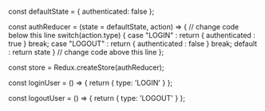 const defaultState = {
  authenticated: false
};

const authReducer = (state = defaultState, action) => {
  // change code below this line
  switch(action.type) {
    case "LOGIN" :
      return {
        authenticated : true
      }
      break;
    case "LOGOUT" : 
      return {
        authenticated : false
      }
      break;
    default :
      return state
  }
  // change code above this line
};

const store = Redux.createStore(authReducer);

const loginUser = () => {
  return {
    type: 'LOGIN'
  }
};

const logoutUser = () => {
  return {
    type: 'LOGOUT'
  }
};

